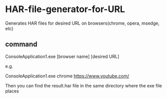 # HAR-file-generator-for-URL
Generates HAR files for desired URL on browsers(chrome, opera, msedge, etc)


## command 
 ConsoleApplication1.exe [browser name] [desired URL]
 
 e.g.
 
 ConsoleApplication1.exe chrome https://www.youtube.com/
 
 Then you can find the result.har file in the same directory where the exe file places
